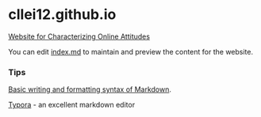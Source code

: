 # cllei12.github.io

[Website for Characterizing Online Attitudes](https://cllei12.github.io/)

You can edit [index.md](index.md) to maintain and preview the content for the website.

### Tips

[Basic writing and formatting syntax of Markdown](https://docs.github.com/en/github/writing-on-github/getting-started-with-writing-and-formatting-on-github/basic-writing-and-formatting-syntax).

[Typora](https://typora.io/) - an excellent markdown editor
